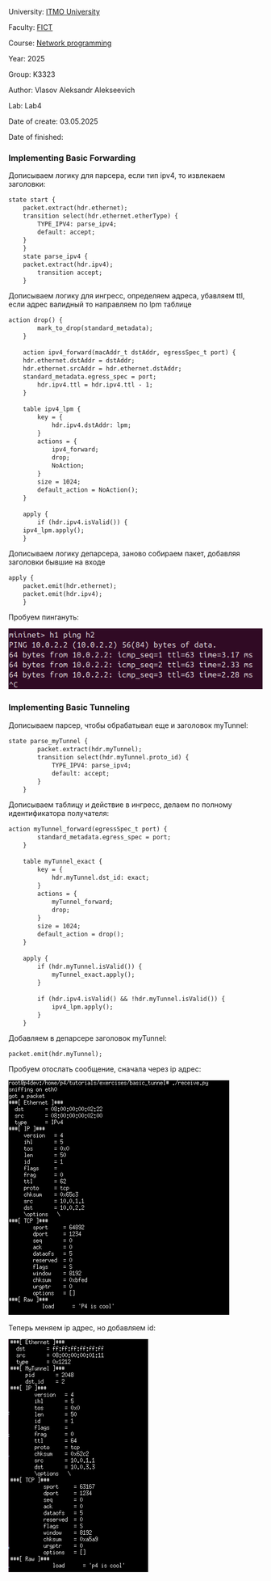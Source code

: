 University: [ITMO University](https://itmo.ru/ru/)

Faculty: [FICT](https://fict.itmo.ru)

Course: [Network programming](https://github.com/itmo-ict-faculty/network-programming)

Year: 2025

Group: K3323

Author: Vlasov Aleksandr Alekseevich

Lab: Lab4

Date of create: 03.05.2025

Date of finished:

### Implementing Basic Forwarding

Дописываем логику для парсера, если тип ipv4, то извлекаем заголовки: 

```
state start {
	packet.extract(hdr.ethernet);
	transition select(hdr.ethernet.etherType) {
		TYPE_IPV4: parse_ipv4;
		default: accept;
	}
    }
    state parse_ipv4 {
	packet.extract(hdr.ipv4);
        transition accept;
    }
```

Дописываем логику для ингресс, определяем адреса, убавляем ttl, если адрес валидный то направляем по lpm таблице

```
action drop() {
        mark_to_drop(standard_metadata);
    }

    action ipv4_forward(macAddr_t dstAddr, egressSpec_t port) {
	hdr.ethernet.dstAddr = dstAddr;
	hdr.ethernet.srcAddr = hdr.ethernet.dstAddr;
	standard_metadata.egress_spec = port;
        hdr.ipv4.ttl = hdr.ipv4.ttl - 1;
    }

    table ipv4_lpm {
        key = {
            hdr.ipv4.dstAddr: lpm;
        }
        actions = {
            ipv4_forward;
            drop;
            NoAction;
        }
        size = 1024;
        default_action = NoAction();
    }

    apply {
        if (hdr.ipv4.isValid()) {
	ipv4_lpm.apply();
    }
```

Дописываем логику депарсера, заново собираем пакет, добавляя заголовки бывшие на входе

```
apply {
	packet.emit(hdr.ethernet);
    packet.emit(hdr.ipv4);
    }
```

Пробуем пингануть:

![](image.png)

### Implementing Basic Tunneling

Дописываем парсер, чтобы обрабатывал еще и заголовок myTunnel:

```
state parse_myTunnel {
        packet.extract(hdr.myTunnel);
        transition select(hdr.myTunnel.proto_id) {
            TYPE_IPV4: parse_ipv4;
            default: accept;
        }
    }
```

Дописываем таблицу и действие в ингресс, делаем по полному идентификатора получателя:

```
action myTunnel_forward(egressSpec_t port) {
        standard_metadata.egress_spec = port;
    }

    table myTunnel_exact {
        key = {
            hdr.myTunnel.dst_id: exact;
        }
        actions = {
            myTunnel_forward;
            drop;
        }
        size = 1024;
        default_action = drop();
    }

    apply {
        if (hdr.myTunnel.isValid()) {
            myTunnel_exact.apply();
        }

        if (hdr.ipv4.isValid() && !hdr.myTunnel.isValid()) {
            ipv4_lpm.apply();
        }
    }
```

Добавляем в депарсере заголовок myTunnel:

```
packet.emit(hdr.myTunnel);
```

Пробуем отослать сообщение, сначала через ip адрес:

![](image1.png)

Теперь меняем ip адрес, но добавляем id:

![](image2.png)

